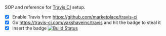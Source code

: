 SOP and reference for [Travis CI](https://travis-ci.com/) setup.

* [x] Enable Travis from https://github.com/marketplace/travis-ci
* [x] Go https://travis-ci.com/yakshaveinc/travis and hit the badge to steal it
* [x] Insert the badge [![Build Status](https://travis-ci.com/yakshaveinc/travis.svg?branch=master)](https://travis-ci.com/yakshaveinc/travis)
